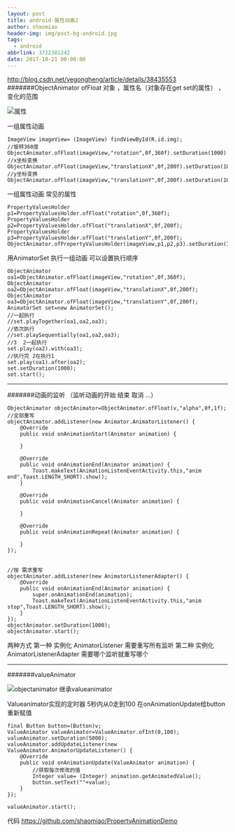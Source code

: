 ```yaml
---
layout: post
title: android-属性动画2
author: shaomiao
header-img: img/post-bg-android.jpg
tags:
  - android
abbrlink: 3722381242
date: 2017-10-21 00:00:00
---
```

http://blog.csdn.net/yegongheng/article/details/38435553
#######ObjectAnimator 
ofFloat   对象 ，属性名（对象存在get set的属性） ，变化的范围 
 
![属性](http://upload-images.jianshu.io/upload_images/2590671-c039432b29a67e6c.png?imageMogr2/auto-orient/strip%7CimageView2/2/w/1240)

一组属性动画
                                          
	ImageView imageView= (ImageView) findViewById(R.id.img);
	//旋转360度
	ObjectAnimator.ofFloat(imageView,"rotation",0f,360f).setDuration(1000).start();
	//x坐标变换
	ObjectAnimator.ofFloat(imageView,"translationX",0f,200f).setDuration(1000).start();
	//y坐标变换
	ObjectAnimator.ofFloat(imageView,"translationY",0f,200f).setDuration(1000).start();
	

一组属性动画
常见的属性

	PropertyValuesHolder p1=PropertyValuesHolder.ofFloat("rotation",0f,360f);
	PropertyValuesHolder p2=PropertyValuesHolder.ofFloat("translationX",0f,200f);
	PropertyValuesHolder p3=PropertyValuesHolder.ofFloat("translationY",0f,200f);
	ObjectAnimator.ofPropertyValuesHolder(imageView,p1,p2,p3).setDuration(1000).start();

用AnimatorSet 执行一组动画 可以设置执行顺序

	ObjectAnimator oa1=ObjectAnimator.ofFloat(imageView,"rotation",0f,360f);
	ObjectAnimator oa2=ObjectAnimator.ofFloat(imageView,"translationX",0f,200f);
	ObjectAnimator oa3=ObjectAnimator.ofFloat(imageView,"translationY",0f,200f);
	AnimatorSet set=new AnimatorSet();
	//一起执行
	//set.playTogether(oa1,oa2,oa3);
	//依次执行
	//set.playSequentially(oa1,oa2,oa3);
	//3  2一起执行
	set.play(oa2).with(oa3);
	//执行完 2在执行1
	set.play(oa1).after(oa2);
	set.setDuration(1000);
	set.start();


***

#######动画的监听    （监听动画的开始  结束  取消  ...）

	ObjectAnimator objectAnimator=ObjectAnimator.ofFloat(v,"alpha",0f,1f);
	//全部重写
	objectAnimator.addListener(new Animator.AnimatorListener() {
		@Override
		public void onAnimationStart(Animator animation) {

		}

		@Override
		public void onAnimationEnd(Animator animation) {
			Toast.makeText(AnimationListenEventActivity.this,"anim end",Toast.LENGTH_SHORT).show();
		}

		@Override
		public void onAnimationCancel(Animator animation) {

		}

		@Override
		public void onAnimationRepeat(Animator animation) {

		}
	});


	//按 需求重写
	objectAnimator.addListener(new AnimatorListenerAdapter() {
		@Override
		public void onAnimationEnd(Animator animation) {
			super.onAnimationEnd(animation);
			Toast.makeText(AnimationListenEventActivity.this,"anim stop",Toast.LENGTH_SHORT).show();
		}
	});
	objectAnimator.setDuration(1000);
	objectAnimator.start();

两种方式 第一种  实例化 AnimatorListener  需要重写所有监听
                第二种  实例化 AnimatorListenerAdapter 需要哪个监听就重写哪个

***
#######valueAnimator

![objectanimator 继承valueanimator](http://upload-images.jianshu.io/upload_images/2590671-e406adabbdfd5f57.png?imageMogr2/auto-orient/strip%7CimageView2/2/w/1240)

Valueanimator实现的定时器
5秒内从0走到100
在onAnimationUpdate给button重新赋值

	final Button button=(Button)v;
	ValueAnimator valueAnimator=ValueAnimator.ofInt(0,100);
	valueAnimator.setDuration(5000);
	valueAnimator.addUpdateListener(new ValueAnimator.AnimatorUpdateListener() {
		@Override
		public void onAnimationUpdate(ValueAnimator animation) {
			//获取每次修改的值
			Integer value= (Integer) animation.getAnimatedValue();
			button.setText(""+value);
		}
	});

	valueAnimator.start();

代码
https://github.com/shaomiao/PropertyAnimationDemo
